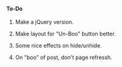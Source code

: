 #### To-Do 

1. Make a jQuery version.

2. Make layout for "Un-Boo" button better.

3. Some nice effects on hide/unhide.

4. On "boo" of post, don't page refressh.
